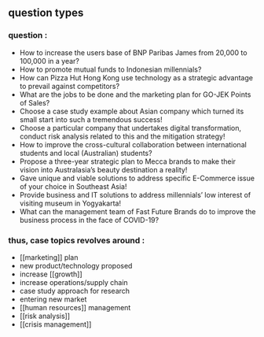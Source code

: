 ## question types
### question :
- How to increase the users base of BNP Paribas James from 20,000 to 100,000 in a year? 
- How to promote mutual funds to Indonesian millennials? 
- How can Pizza Hut Hong Kong use technology as a strategic advantage to prevail against competitors?
- What are the jobs to be done and the marketing plan for GO-JEK Points of Sales?
- Choose a case study example about Asian company which turned its small start into such a tremendous success!
- Choose a particular company that undertakes digital transformation, conduct risk analysis related to this and the mitigation strategy!
- How to improve the cross-cultural collaboration between international students and local (Australian) students?
- Propose a three-year strategic plan to Mecca brands to make their vision into Australasia’s beauty destination a reality!
- Gave unique and viable solutions to address specific E-Commerce issue of your choice in Southeast Asia!
- Provide business and IT solutions to address millennials’ low interest of visiting museum in Yogyakarta!
- What can the management team of Fast Future Brands do to improve the business process in the face of COVID-19?
### thus, case topics revolves around :
- [[marketing]] plan
- new product/technology proposed
- increase [[growth]]
- increase operations/supply chain
- case study approach for research
- entering new market
- [[human resources]] management
- [[risk analysis]]
- [[crisis management]]